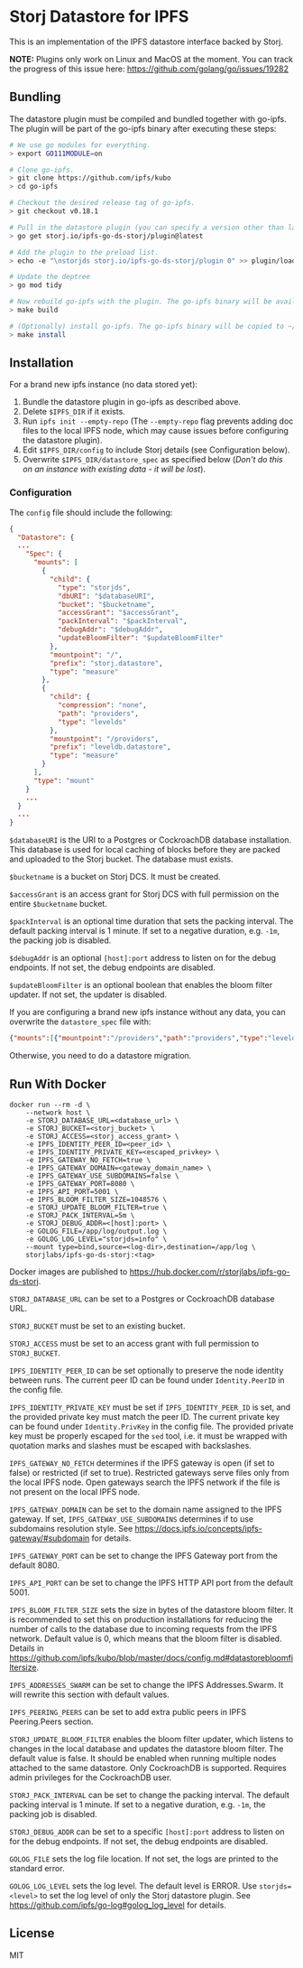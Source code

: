 # Storj Datastore for IPFS

This is an implementation of the IPFS datastore interface backed by Storj.

**NOTE:** Plugins only work on Linux and MacOS at the moment. You can track the progress of this issue here: https://github.com/golang/go/issues/19282

## Bundling

The datastore plugin must be compiled and bundled together with go-ipfs. The plugin will be part of the go-ipfs binary after executing these steps:

```bash
# We use go modules for everything.
> export GO111MODULE=on

# Clone go-ipfs.
> git clone https://github.com/ipfs/kubo
> cd go-ipfs

# Checkout the desired release tag of go-ipfs.
> git checkout v0.18.1

# Pull in the datastore plugin (you can specify a version other than latest if you'd like).
> go get storj.io/ipfs-go-ds-storj/plugin@latest

# Add the plugin to the preload list.
> echo -e "\nstorjds storj.io/ipfs-go-ds-storj/plugin 0" >> plugin/loader/preload_list

# Update the deptree
> go mod tidy

# Now rebuild go-ipfs with the plugin. The go-ipfs binary will be available at cmd/ipfs/ipfs.
> make build

# (Optionally) install go-ipfs. The go-ipfs binary will be copied to ~/go/bin/ipfs.
> make install
```

## Installation

For a brand new ipfs instance (no data stored yet):

1. Bundle the datastore plugin in go-ipfs as described above.
2. Delete `$IPFS_DIR` if it exists.
3. Run `ipfs init --empty-repo` (The `--empty-repo` flag prevents adding doc files to the local IPFS node, which may cause issues before configuring the datastore plugin). 
4. Edit `$IPFS_DIR/config` to include Storj details (see Configuration below).
5. Overwrite `$IPFS_DIR/datastore_spec` as specified below (*Don't do this on an instance with existing data - it will be lost*).

### Configuration

The `config` file should include the following:
```json
{
  "Datastore": {
  ...
    "Spec": {
      "mounts": [
        {
          "child": {
            "type": "storjds",
            "dbURI": "$databaseURI",
            "bucket": "$bucketname",
            "accessGrant": "$accessGrant",
            "packInterval": "$packInterval",
            "debugAddr": "$debugAddr",
            "updateBloomFilter": "$updateBloomFilter"
          },
          "mountpoint": "/",
          "prefix": "storj.datastore",
          "type": "measure"
        },
        {
          "child": {
            "compression": "none",
            "path": "providers",
            "type": "levelds"
          },
          "mountpoint": "/providers",
          "prefix": "leveldb.datastore",
          "type": "measure"
        }
      ],
      "type": "mount"
    }
    ...
  }
  ...
}
```
`$databaseURI` is the URI to a Postgres or CockroachDB database installation. This database is used for local caching of blocks before they are packed and uploaded to the Storj bucket. The database must exists. 

`$bucketname` is a bucket on Storj DCS. It must be created.

`$accessGrant` is an access grant for Storj DCS with full permission on the entire `$bucketname` bucket.

`$packInterval` is an optional time duration that sets the packing interval. The default packing interval is 1 minute. If set to a negative duration, e.g. `-1m`, the packing job is disabled.

`$debugAddr` is an optional `[host]:port` address to listen on for the debug endpoints. If not set, the debug endpoints are disabled.

`$updateBloomFilter` is an optional boolean that enables the bloom filter updater. If not set, the updater is disabled. 

If you are configuring a brand new ipfs instance without any data, you can overwrite the `datastore_spec` file with:

```json
{"mounts":[{"mountpoint":"/providers","path":"providers","type":"levelds"},{"bucket":"$bucketname","mountpoint":"/"}],"type":"mount"}
```

Otherwise, you need to do a datastore migration.

## Run With Docker

```
docker run --rm -d \
    --network host \
    -e STORJ_DATABASE_URL=<database_url> \
    -e STORJ_BUCKET=<storj_bucket> \
    -e STORJ_ACCESS=<storj_access_grant> \
    -e IPFS_IDENTITY_PEER_ID=<peer_id> \
    -e IPFS_IDENTITY_PRIVATE_KEY=<escaped_privkey> \
    -e IPFS_GATEWAY_NO_FETCH=true \
    -e IPFS_GATEWAY_DOMAIN=<gateway_domain_name> \
    -e IPFS_GATEWAY_USE_SUBDOMAINS=false \
    -e IPFS_GATEWAY_PORT=8080 \
    -e IPFS_API_PORT=5001 \
    -e IPFS_BLOOM_FILTER_SIZE=1048576 \
    -e STORJ_UPDATE_BLOOM_FILTER=true \
    -e STORJ_PACK_INTERVAL=5m \
    -e STORJ_DEBUG_ADDR=<[host]:port> \
    -e GOLOG_FILE=/app/log/output.log \
    -e GOLOG_LOG_LEVEL="storjds=info" \
    --mount type=bind,source=<log-dir>,destination=/app/log \
    storjlabs/ipfs-go-ds-storj:<tag>
```

Docker images are published to https://hub.docker.com/r/storjlabs/ipfs-go-ds-storj.

`STORJ_DATABASE_URL` can be set to a Postgres or CockroachDB database URL.

`STORJ_BUCKET` must be set to an existing bucket.

`STORJ_ACCESS` must be set to an access grant with full permission to `STORJ_BUCKET`.

`IPFS_IDENTITY_PEER_ID` can be set optionally to preserve the node identity between runs. The current peer ID can be found under `Identity.PeerID` in the config file.

`IPFS_IDENTITY_PRIVATE_KEY` must be set if `IPFS_IDENTITY_PEER_ID` is set, and the provided private key must match the peer ID. The current private key can be found under `Identity.PrivKey` in the config file. The provided private key must be properly escaped for the `sed` tool, i.e. it must be wrapped with quotation marks and slashes must be escaped with backslashes.

`IPFS_GATEWAY_NO_FETCH` determines if the IPFS gateway is open (if set to false) or restricted (if set to true). Restricted gateways serve files only from the local IPFS node. Open gateways search the IPFS network if the file is not present on the local IPFS node.

`IPFS_GATEWAY_DOMAIN` can be set to the domain name assigned to the IPFS gateway. If set, `IPFS_GATEWAY_USE_SUBDOMAINS` determines if to use subdomains resolution style. See https://docs.ipfs.io/concepts/ipfs-gateway/#subdomain for details.

`IPFS_GATEWAY_PORT` can be set to change the IPFS Gateway port from the default 8080.

`IPFS_API_PORT` can be set to change the IPFS HTTP API port from the default 5001.

`IPFS_BLOOM_FILTER_SIZE` sets the size in bytes of the datastore bloom filter. It is recommended to set this on production installations for reducing the number of calls to the database due to incoming requests from the IPFS network. Default value is 0, which means that the bloom filter is disabled. Details in https://github.com/ipfs/kubo/blob/master/docs/config.md#datastorebloomfiltersize.

`IPFS_ADDRESSES_SWARM` can be set to change the IPFS Addresses.Swarm. It will rewrite this section with default values.

`IPFS_PEERING_PEERS` can be set to add extra public peers in IPFS Peering.Peers section.

`STORJ_UPDATE_BLOOM_FILTER` enables the bloom filter updater, which listens to changes in the local database and updates the datastore bloom filter. The default value is false. It should be enabled when running multiple nodes attached to the same datastore. Only CockroachDB is supported. Requires admin privileges for the CockroachDB user.

`STORJ_PACK_INTERVAL` can be set to change the packing interval. The default packing interval is 1 minute. If set to a negative duration, e.g. `-1m`, the packing job is disabled.

`STORJ_DEBUG_ADDR` can be set to a specific `[host]:port` address to listen on for the debug endpoints. If not set, the debug endpoints are disabled.

`GOLOG_FILE` sets the log file location. If not set, the logs are printed to the standard error.

`GOLOG_LOG_LEVEL` sets the log level. The default level is ERROR. Use `storjds=<level>` to set the log level of only the Storj datastore plugin. See https://github.com/ipfs/go-log#golog_log_level for details.

## License

MIT
